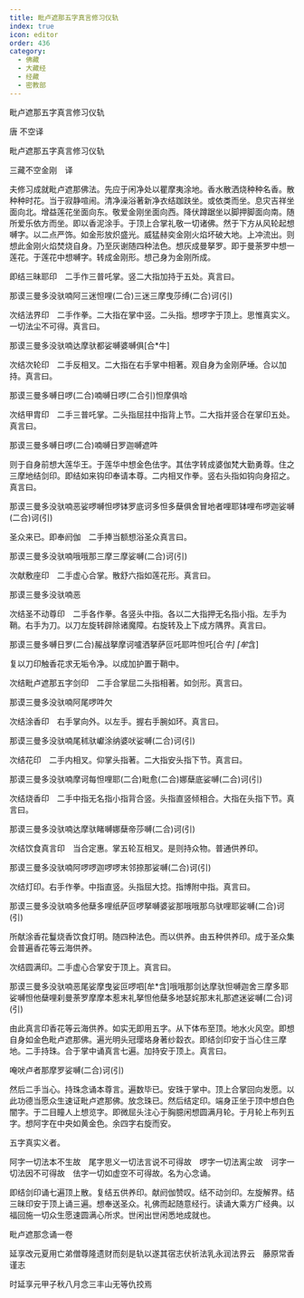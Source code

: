 ```yaml
---
title: 毗卢遮那五字真言修习仪轨
index: true
icon: editor
order: 436
category:
  - 佛藏
  - 大藏经
  - 经藏
  - 密教部
---
```


  毗卢遮那五字真言修习仪轨  

唐 不空译  

毗卢遮那五字真言修习仪轨  

三藏不空金刚　译  

夫修习成就毗卢遮那佛法。先应于闲净处以瞿摩夷涂地。香水散洒烧种种名香。散种种时花。当于寂静喧闹。清净澡浴著新净衣结跏趺坐。或依类而坐。息灾吉祥坐面向北。增益莲花坐面向东。敬爱金刚坐面向西。降伏蹲踞坐以脚押脚面向南。随所爱乐依方而坐。即以香泥涂手。于顶上合掌礼敬一切诸佛。然于下方从风轮起想嚩字。以二点严饰。如金形放炽盛光。威猛赫奕金刚火焰坏破大地。上冲流出。则想此金刚火焰焚烧自身。乃至灰谢随四种法色。想灰成曼拏罗。即于曼荼罗中想一莲花。于莲花中想嚩字。转成金刚形。想己身为金刚所成。  

即结三昧耶印　二手作三普吒掌。竖二大指加持于五处。真言曰。  

那谟三曼多没驮喃阿三迷怛哩(二合)三迷三摩曳莎缚(二合)诃(引)  

次结法界印　二手作拳。二大指在掌中竖。二头指。想啰字于顶上。思惟真实义。一切法尘不可得。真言曰。  

那谟三曼多没驮喃达摩驮都娑嚩婆嚩俱[合*牛]  

次结次轮印　二手反相叉。二大指在右手掌中相著。观自身为金刚萨埵。合以加持。真言曰。  

那谟三曼多嚩日啰(二合)喃嚩日啰(二合引)怛摩俱唅  

次结甲胄印　二手三普吒掌。二头指屈拄中指背上节。二大指并竖合在掌印五处。真言曰。  

那谟三曼多嚩日啰(二合)喃嚩日罗迦嚩遮吽  

则于自身前想大莲华王。于莲华中想金色佉字。其佉字转成婆伽梵大勤勇尊。住之三摩地结剑印。即结如来钩印奉请本尊。二内相叉作拳。竖右头指如钩向身招之。真言曰。  

那谟三曼多没驮喃恶娑啰嚩怛啰钵罗底诃多怛多蘖俱舍冒地者哩耶钵哩布啰迦娑嚩(二合)诃(引)  

圣众来已。即奉阏伽　二手捧当额想浴圣众真言曰。  

那谟三曼多没驮喃哦哦那三摩三摩娑嚩(二合)诃(引)  

次献敷座印　二手虚心合掌。散舒六指如莲花形。真言曰。  

那谟三曼多没驮喃恶  

次结圣不动尊印　二手各作拳。各竖头中指。各以二大指押无名指小指。左手为鞘。右手为刀。以刀左旋转辟除诸魔障。右旋转及上下成方隅界。真言曰。  

那谟三曼多嚩日罗(二合)赧战拏摩诃嚧洒拏萨叵吒耶吽怛吒[合*牛] [牟*含]  

复以刀印触香花求无垢令净。以成加护置于鞘中。  

次结毗卢遮那五字剑印　二手合掌屈二头指相著。如剑形。真言曰。  

那谟三曼多没驮喃阿尾啰吽欠  

次结涂香印　右手掌向外。以左手。握右手腕如环。真言曰。  

那谟三曼多没驮喃尾秫驮巘涂纳婆吠娑嚩(二合)诃(引)  

次结花印　二手内相叉。仰掌头指著。二大指安头指下节。真言曰。  

那谟三曼多没驮喃摩诃每怛哩耶(二合)毗愈(二合)娜蘖底娑嚩(二合)诃(引)  

次结烧香印　二手中指无名指小指背合竖。头指直竖倾相合。大指在头指下节。真言曰。  

那谟三曼多没驮喃达摩驮睹嚩娜蘖帝莎嚩(二合)诃(引)  

次结饮食真言印　当合定惠。掌五轮互相叉。是则持众物。普通供养印。  

那谟三曼多没驮喃阿啰啰迦啰啰末邻捺那娑嚩(二合)诃(引)  

次结灯印。右手作拳。中指直竖。头指屈大捻。指博附中指。真言曰。  

那谟三曼多没驮喃多他蘖多哩纸萨叵啰拏嚩婆娑那哦哦那乌驮哩耶娑嚩(二合)诃(引)  

所献涂香花鬘烧香饮食灯明。随四种法色。而以供养。由五种供养印。成于圣众集会普遍香花等云海供养。  

次结圆满印。二手虚心合掌安于顶上。真言曰。  

那谟三曼多没驮喃恶尾娑摩曳娑叵啰呬[牟*含]哦哦那剑达摩驮怛嚩迦舍三摩多耶娑嚩怛他蘖哩刹曼荼罗摩摩本惹末礼拏怛他蘖多地瑟姹那末礼那遮迷娑嚩(二合)诃(引)  

由此真言印香花等云海供养。如实无即用五字。从下体布至顶。地水火风空。即想自身如金色毗卢遮那佛。遍光明头冠璎珞身著纱縠衣。即结剑印安于当心住三摩地。二手持珠。合于掌中诵真言七遍。加持安于顶上。真言曰。  

唵吠卢者那摩罗娑嚩(二合)诃(引)  

然后二手当心。持珠念诵本尊言。遍数毕已。安珠于掌中。顶上合掌回向发愿。以此功德当愿众生速证毗卢遮那佛。放念珠已。然后结定印。端身正坐于顶中想白色闇字。于二目瞳人上想览字。即微屈头注心于胸臆闲想圆满月轮。于月轮上布列五字。想阿字在中央如黄金色。余四字右旋而安。  

五字真实义者。  

阿字一切法本不生故　尾字思义一切法言说不可得故　啰字一切法离尘故　诃字一切法因不可得故　佉字一切如虚空不可得故。名为心念诵。  

即结剑印诵七遍顶上散。复结五供养印。献阏伽赞叹。结不动剑印。左旋解界。结三昧印安于顶上诵三遍。想奉送圣众。礼佛而起随意经行。读诵大乘方广经典。以福回施一切众生愿速圆满心所求。世闲出世闲悉地成就也。  

毗卢遮那念诵一卷  

延享改元夏用亡弟僧尊隆遗财而刻是轨以遂其宿志伏祈法乳永润法界云　藤原常香谨志  

时延享元甲子秋八月念三丰山无等仇挍焉  
